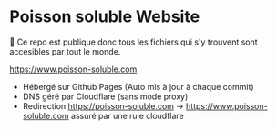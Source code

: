 # Poisson soluble Website

🔴 Ce repo est publique donc tous les fichiers qui s'y trouvent sont accesibles par tout le monde.

https://www.poisson-soluble.com

- Hébergé sur Github Pages (Auto mis à jour à chaque commit)
- DNS géré par Cloudflare (sans mode proxy)
- Redirection https://poisson-soluble.com -> https://www.poisson-soluble.com assuré par une rule cloudflare
